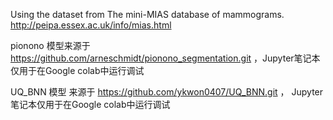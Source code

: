 Using the dataset from The mini-MIAS database of mammograms. http://peipa.essex.ac.uk/info/mias.html

pionono 模型来源于 https://github.com/arneschmidt/pionono_segmentation.git ，Jupyter笔记本仅用于在Google colab中运行调试

UQ_BNN 模型 来源于 https://github.com/ykwon0407/UQ_BNN.git ， Jupyter笔记本仅用于在Google colab中运行调试